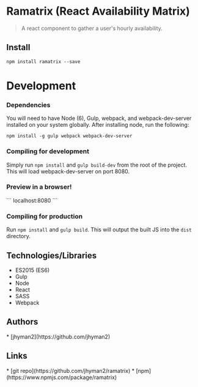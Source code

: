 # Ramatrix (React Availability Matrix)

> A react component to gather a user's hourly availability.

## Install
```
npm install ramatrix --save
```

# Development
<h3>Dependencies</h3>
You will need to have Node (6), Gulp, webpack, and webpack-dev-server installed on your system globally. After installing node, run
the following:

```
npm install -g gulp webpack webpack-dev-server
```

<h3>Compiling for development</h3>

Simply run `npm install` and `gulp build-dev` from the root of the project.  This will load webpack-dev-server on port 8080.

<h3>Preview in a browser!</h3>
```
localhost:8080
```

<h3>Compiling for production</h3>

Run `npm install` and `gulp build`. This will output the built JS into the `dist` directory.

<h2>Technologies/Libraries</h2>

* ES2015 (ES6)
* Gulp
* Node
* React
* SASS
* Webpack

<h2>Authors</h2>
* [jhyman2](https://github.com/jhyman2)

<h2>Links</h2>
* [git repo](https://github.com/jhyman2/ramatrix)
* [npm](https://www.npmjs.com/package/ramatrix)